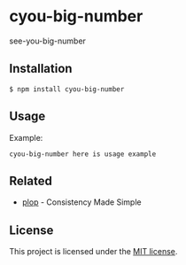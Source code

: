 # cyou-big-number

see-you-big-number

## Installation

```console
$ npm install cyou-big-number
```
## Usage

Example:

```console
cyou-big-number here is usage example
```

## Related

- [plop][plop] - Consistency Made Simple

## License

This project is licensed under the [MIT license](LICENSE).

[plop]: https://github.com/amwmedia/plop
